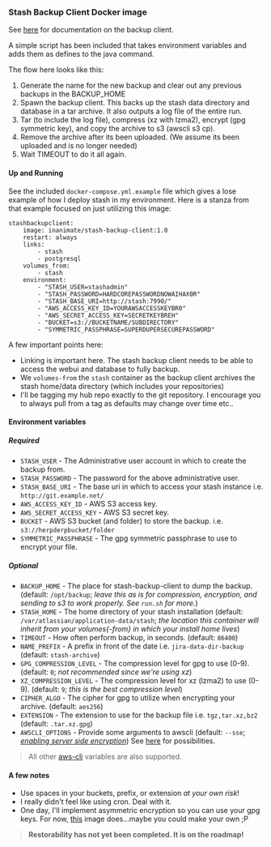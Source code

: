 ### Stash Backup Client Docker image

See [here](https://confluence.atlassian.com/display/STASH/Using+the+Stash+Backup+Client) for documentation on the backup client.

A simple script has been included that takes environment variables and adds them as defines to the java command.

The flow here looks like this:

1. Generate the name for the new backup and clear out any previous backups in the BACKUP_HOME
2. Spawn the backup client. This backs up the stash data directory and database in a tar archive. It also outputs a log file of the entire run.
3. Tar (to include the log file), compress (xz with lzma2), encrypt (gpg symmetric key), and copy the archive to s3 (awscli s3 cp).
4. Remove the archive after its been uploaded. (We assume its been uploaded and is no longer needed)
5. Wait TIMEOUT to do it all again.

#### Up and Running

See the included `docker-compose.yml.example` file which gives a lose example of how I deploy stash in my environment. 
Here is a stanza from that example focused on just utilizing this image:

```
stashbackupclient:  
    image: inanimate/stash-backup-client:1.0 
    restart: always  
    links:  
        - stash  
        - postgresql  
    volumes_from:  
        - stash  
    environment:  
        - "STASH_USER=stashadmin"  
        - "STASH_PASSWORD=HARDCOREPASSWORDNOWAIHAX0R"  
        - "STASH_BASE_URI=http://stash:7990/"  
        - "AWS_ACCESS_KEY_ID=YOURAWSACCESSKEYBR0"  
        - "AWS_SECRET_ACCESS_KEY=SECRETKEYBREH" 
        - "BUCKET=s3://BUCKETNAME/SUBDIRECTORY"  
        - "SYMMETRIC_PASSPHRASE=SUPERDUPERSECUREPASSWORD"  
```

A few important points here:

* Linking is important here. The stash backup client needs to be able to access the webui and database to fully backup.
* We `volumes-from` the `stash` container as the backup client archives the stash home/data directory (which includes your repositories)
* I'll be tagging my hub repo exactly to the git repository. I encourage you to always pull from a tag as defaults may change over time etc.. 

#### Environment variables 

##### *Required* 


* `STASH_USER` - The Administrative user account in which to create the backup from.
* `STASH_PASSWORD` - The password for the above administrative user.
* `STASH_BASE_URI` - The base uri in which to access your stash instance i.e. `http://git.example.net/`
* `AWS_ACCESS_KEY_ID` - AWS S3 access key. 
* `AWS_SECRET_ACCESS_KEY` - AWS S3 secret key. 
* `BUCKET` - AWS S3 bucket (and folder) to store the backup. i.e. `s3://herpderpbucket/folder` 
* `SYMMETRIC_PASSPHRASE` - The gpg symmetric passphrase to use to encrypt your file. 

##### *Optional* 
* `BACKUP_HOME` - The place for stash-backup-client to dump the backup. (default: `/opt/backup`; *leave this as is for compression, encryption, and sending to s3 to work properly. See `run.sh` for more.*)
* `STASH_HOME` - The home directory of your stash installation (default: `/var/atlassian/application-data/stash`; *the location this container will inherit from your volumes{-from} in which your install home lives*)
* `TIMEOUT` - How often perform backup, in seconds. (default: `86400`) 
* `NAME_PREFIX` - A prefix in front of the date i.e. `jira-data-dir-backup` (default: `stash-archive`) 
* `GPG_COMPRESSION_LEVEL` - The compression level for gpg to use (0-9). (default: `0`; *not recommended since we're using xz*) 
* `XZ_COMPRESSION_LEVEL` - The compression level for xz (lzma2) to use (0-9). (default: `9`; *this is the best compression level*) 
* `CIPHER_ALGO` - The cipher for gpg to utilize when encrypting your archive. (default: `aes256`) 
* `EXTENSION` - The extension to use for the backup file i.e. `tgz,tar.xz,bz2` (default: `.tar.xz.gpg`) 
* `AWSCLI_OPTIONS` - Provide some arguments to awscli (default: `--sse`; *[enabling server side encryption](http://docs.aws.amazon.com/AmazonS3/latest/dev/serv-side-encryption.html)*) See [here](http://docs.aws.amazon.com/cli/latest/reference/s3/cp.html) for possibilities. 

> All other [aws-cli](https://github.com/aws/aws-cli) variables are also supported. 

#### A few notes

* Use spaces in your buckets, prefix, or extension *at your own risk*!
* I really didn't feel like using cron. Deal with it.
* One day, I'll implement asymmetric encryption so you can use your gpg keys. For now, [this](https://hub.docker.com/r/siomiz/postgresql-s3/) image does...maybe you could make your own ;P


> **Restorability has not yet been completed. It is on the roadmap!**
